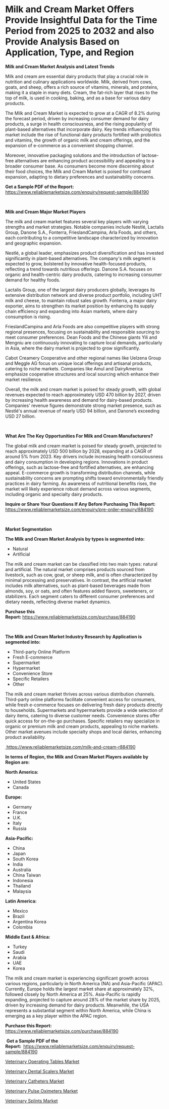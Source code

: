 <p><h1>Milk and Cream Market Offers Provide Insightful Data for the Time Period from 2025 to 2032 and also Provide Analysis Based on Application, Type, and Region</h1></p><p><strong>Milk and Cream Market Analysis and Latest Trends</strong></p>
<p><p>Milk and cream are essential dairy products that play a crucial role in nutrition and culinary applications worldwide. Milk, derived from cows, goats, and sheep, offers a rich source of vitamins, minerals, and proteins, making it a staple in many diets. Cream, the fat-rich layer that rises to the top of milk, is used in cooking, baking, and as a base for various dairy products.</p><p>The Milk and Cream Market is expected to grow at a CAGR of 8.2% during the forecast period, driven by increasing consumer demand for dairy products, a surge in health consciousness, and the rising popularity of plant-based alternatives that incorporate dairy. Key trends influencing this market include the rise of functional dairy products fortified with probiotics and vitamins, the growth of organic milk and cream offerings, and the expansion of e-commerce as a convenient shopping channel.</p><p>Moreover, innovative packaging solutions and the introduction of lactose-free alternatives are enhancing product accessibility and appealing to a broader consumer base. As consumers become more discerning about their food choices, the Milk and Cream Market is poised for continued expansion, adapting to dietary preferences and sustainability concerns.</p></p>
<p><strong>Get a Sample PDF of the Report:&nbsp;</strong> <a href="https://www.reliablemarketsize.com/enquiry/request-sample/884190?utm_campaign=2795&utm_medium=2&utm_source=Github&utm_content=ia&utm_term=07042025&utm_id=milk-and-cream">https://www.reliablemarketsize.com/enquiry/request-sample/884190</a></p>
<p>&nbsp;</p>
<p><strong>Milk and Cream Major Market Players</strong></p>
<p><p>The milk and cream market features several key players with varying strengths and market strategies. Notable companies include Nestlé, Lactalis Group, Danone S.A., Fonterra, FrieslandCampina, Arla Foods, and others, each contributing to a competitive landscape characterized by innovation and geographic expansion.</p><p>Nestlé, a global leader, emphasizes product diversification and has invested significantly in plant-based alternatives. The company's milk segment is expected to grow, bolstered by innovative health-focused products, reflecting a trend towards nutritious offerings. Danone S.A. focuses on organic and health-centric dairy products, catering to increasing consumer demand for healthy foods.</p><p>Lactalis Group, one of the largest dairy producers globally, leverages its extensive distribution network and diverse product portfolio, including UHT milk and cheese, to maintain robust sales growth. Fonterra, a major dairy exporter, aims to strengthen its market position by enhancing its supply chain efficiency and expanding into Asian markets, where dairy consumption is rising.</p><p>FrieslandCampina and Arla Foods are also competitive players with strong regional presences, focusing on sustainability and responsible sourcing to meet consumer preferences. Dean Foods and the Chinese giants Yili and Mengniu are continuously innovating to capture local demands, particularly in Asia, where the dairy market is projected to grow significantly.</p><p>Cabot Creamery Cooperative and other regional names like Uelzena Group and Meggle AG focus on unique local offerings and artisanal products, catering to niche markets. Companies like Amul and DairyAmerica emphasize cooperative structures and local sourcing which enhance their market resilience.</p><p>Overall, the milk and cream market is poised for steady growth, with global revenues expected to reach approximately USD 470 billion by 2027, driven by increasing health awareness and demand for dairy-based products. Companies' revenue figures demonstrate strong market presence, such as Nestlé's annual revenue of nearly USD 94 billion, and Danone’s exceeding USD 27 billion.</p></p>
<p>&nbsp;</p>
<p><strong>What Are The Key Opportunities For Milk and Cream Manufacturers?</strong></p>
<p><p>The global milk and cream market is poised for steady growth, projected to reach approximately USD 500 billion by 2028, expanding at a CAGR of around 5% from 2023. Key drivers include increasing health consciousness and dairy consumption in developing regions. Innovations in product offerings, such as lactose-free and fortified alternatives, are enhancing appeal. E-commerce growth is transforming distribution channels, while sustainability concerns are prompting shifts toward environmentally friendly practices in dairy farming. As awareness of nutritional benefits rises, the market will likely experience robust demand across various segments, including organic and specialty dairy products.</p></p>
<p><strong>Inquire or Share Your Questions If Any Before Purchasing This Report:</strong> <a href="https://www.reliablemarketsize.com/enquiry/pre-order-enquiry/884190?utm_campaign=2795&utm_medium=2&utm_source=Github&utm_content=ia&utm_term=07042025&utm_id=milk-and-cream">https://www.reliablemarketsize.com/enquiry/pre-order-enquiry/884190</a></p>
<p>&nbsp;</p>
<p><strong>Market Segmentation</strong></p>
<p><strong>The Milk and Cream Market Analysis by types is segmented into:</strong></p>
<p><ul><li>Natural</li><li>Artificial</li></ul></p>
<p><p>The milk and cream market can be classified into two main types: natural and artificial. The natural market comprises products sourced from livestock, such as cow, goat, or sheep milk, and is often characterized by minimal processing and preservatives. In contrast, the artificial market includes milk alternatives, such as plant-based beverages made from almonds, soy, or oats, and often features added flavors, sweeteners, or stabilizers. Each segment caters to different consumer preferences and dietary needs, reflecting diverse market dynamics.</p></p>
<p><strong>Purchase this Report:&nbsp;</strong><a href="https://www.reliablemarketsize.com/purchase/884190?utm_campaign=2795&utm_medium=2&utm_source=Github&utm_content=ia&utm_term=07042025&utm_id=milk-and-cream">https://www.reliablemarketsize.com/purchase/884190</a></p>
<p>&nbsp;</p>
<p><strong>The Milk and Cream Market Industry Research by Application is segmented into:</strong></p>
<p><ul><li>Third-party Online Platform</li><li>Fresh E-commerce</li><li>Supermarket</li><li>Hypermarket</li><li>Convenience Store</li><li>Specific Retailers</li><li>Other</li></ul></p>
<p><p>The milk and cream market thrives across various distribution channels. Third-party online platforms facilitate convenient access for consumers, while fresh e-commerce focuses on delivering fresh dairy products directly to households. Supermarkets and hypermarkets provide a wide selection of dairy items, catering to diverse customer needs. Convenience stores offer quick access for on-the-go purchases. Specific retailers may specialize in organic or premium milk and cream products, appealing to niche markets. Other market avenues include specialty shops and local dairies, enhancing product availability.</p></p>
<p><a href="https://www.reliablemarketsize.com/milk-and-cream-r884190?utm_campaign=2795&utm_medium=2&utm_source=Github&utm_content=ia&utm_term=07042025&utm_id=milk-and-cream">&nbsp;https://www.reliablemarketsize.com/milk-and-cream-r884190</a></p>
<p><strong>In terms of Region, the Milk and Cream Market Players available by Region are:</strong></p>
<p>
    <p> <strong> North America: </strong>
        <ul>
            <li>United States</li>
            <li>Canada</li>
        </ul>
        </p> 
    <p> <strong> Europe: </strong>
        <ul>
            <li>Germany</li>
            <li>France</li>
            <li>U.K.</li>
            <li>Italy</li>
            <li>Russia</li>
        </ul>
        </p> 
    <p> <strong> Asia-Pacific: </strong>
        <ul>
            <li>China</li>
            <li>Japan</li>
            <li>South Korea</li>
            <li>India</li>
            <li>Australia</li>
            <li>China Taiwan</li>
            <li>Indonesia</li>
            <li>Thailand</li>
            <li>Malaysia</li>
        </ul>
        </p> 
    <p> <strong> Latin America: </strong>
        <ul>
            <li>Mexico</li>
            <li>Brazil</li>
            <li>Argentina Korea</li>
            <li>Colombia</li>
        </ul>
        </p> 
    <p> <strong> Middle East & Africa: </strong>
        <ul>
            <li>Turkey</li>
            <li>Saudi</li>
            <li>Arabia</li>
            <li>UAE</li>
            <li>Korea</li>
        </ul>
    </p>
    </p>
<p><p>The milk and cream market is experiencing significant growth across various regions, particularly in North America (NA) and Asia-Pacific (APAC). Currently, Europe holds the largest market share at approximately 32%, followed closely by North America at 25%. Asia-Pacific is rapidly expanding, projected to capture around 28% of the market share by 2025, driven by increasing demand for dairy products. Meanwhile, the USA represents a substantial segment within North America, while China is emerging as a key player within the APAC region.</p></p>
<p><strong>Purchase this Report: </strong><a href="https://www.reliablemarketsize.com/purchase/884190?utm_campaign=2795&utm_medium=2&utm_source=Github&utm_content=ia&utm_term=07042025&utm_id=milk-and-cream">https://www.reliablemarketsize.com/purchase/884190</a></p>
<p>&nbsp;<strong>Get a Sample PDF of the Report:&nbsp;&nbsp;</strong><a href="https://www.reliablemarketsize.com/enquiry/request-sample/884190?utm_campaign=2795&utm_medium=2&utm_source=Github&utm_content=ia&utm_term=07042025&utm_id=milk-and-cream">https://www.reliablemarketsize.com/enquiry/request-sample/884190</a></p>
<p><strong></strong></p>
<p><p><a href="https://www.linkedin.com/pulse/projected-revenue-growth-veterinary-operating-tables-market-57-cngie?utm_campaign=2795&utm_medium=2&utm_source=Github&utm_content=ia&utm_term=07042025&utm_id=milk-and-cream">Veterinary Operating Tables Market</a></p><p><a href="https://www.linkedin.com/pulse/global-veterinary-dental-scalers-market-size-share-projected-j0kvf?utm_campaign=2795&utm_medium=2&utm_source=Github&utm_content=ia&utm_term=07042025&utm_id=milk-and-cream">Veterinary Dental Scalers Market</a></p><p><a href="https://www.linkedin.com/pulse/evaluating-veterinary-catheters-market-size-growth-potential-yes5e?utm_campaign=2795&utm_medium=2&utm_source=Github&utm_content=ia&utm_term=07042025&utm_id=milk-and-cream">Veterinary Catheters Market</a></p><p><a href="https://www.linkedin.com/pulse/veterinary-pulse-oximeters-market-size-global-revenue-sales-volume-mbpee?utm_campaign=2795&utm_medium=2&utm_source=Github&utm_content=ia&utm_term=07042025&utm_id=milk-and-cream">Veterinary Pulse Oximeters Market</a></p><p><a href="https://www.linkedin.com/pulse/projected-growth-veterinary-splints-market-key-forces-staggering-3fcrf?utm_campaign=2795&utm_medium=2&utm_source=Github&utm_content=ia&utm_term=07042025&utm_id=milk-and-cream">Veterinary Splints Market</a></p></p>